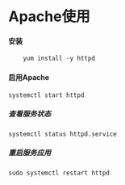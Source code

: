 # Apache使用


#### 安装

```Shell
    yum install -y httpd

```


#### 启用Apache
```Shell
systemctl start httpd

```

##### 查看服务状态
```Shell
systemctl status httpd.service
```

##### 重启服务应用 

```Shell        
sudo systemctl restart httpd
```